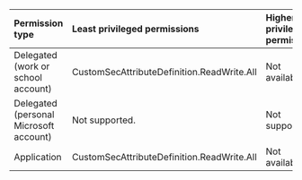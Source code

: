 |Permission type|Least privileged permissions|Higher privileged permissions|
|:---|:---|:---|
|Delegated (work or school account)|CustomSecAttributeDefinition.ReadWrite.All|Not available.|
|Delegated (personal Microsoft account)|Not supported.|Not supported.|
|Application|CustomSecAttributeDefinition.ReadWrite.All|Not available.|